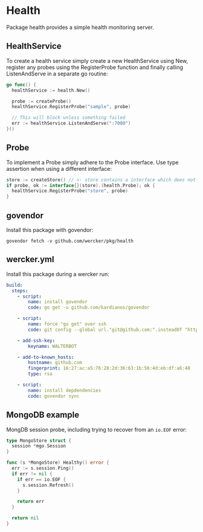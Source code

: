 # Health

Package health provides a simple health monitoring server.

## HealthService

To create a health service simply create a new HealthService using New,
register any probes using the RegisterProbe function and finally calling
ListenAndServe in a separate go routine:

```go
go func() {
  healthService := health.New()

  probe := createProbe()
  healthService.RegisterProbe("sample", probe)

  // This will block unless something failed
  err := healthService.ListenAndServe(":7000")
}()
```

## Probe

To implement a Probe simply adhere to the Probe interface. Use type assertion
when using a different interface:

```go
store := createStore() // <- store contains a interface which does not implement health.Probe
if probe, ok := interface{}(store).(health.Probe); ok {
  healthService.RegisterProbe("store", probe)
}
```

## govendor

Install this package with govendor:

```
govendor fetch -v github.com/wercker/pkg/health
```

## wercker.yml

Install this package during a wercker run:

```yaml
build:
  steps:
    - script:
        name: install govendor
        code: go get -u github.com/kardianos/govendor

    - script:
        name: force "go get" over ssh
        code: git config --global url."git@github.com:".insteadOf "https://github.com/"

    - add-ssh-key:
        keyname: WALTERBOT

    - add-to-known_hosts:
        hostname: github.com
        fingerprint: 16:27:ac:a5:76:28:2d:36:63:1b:56:4d:eb:df:a6:48
        type: rsa

    - script:
        name: install depdendencies
        code: govendor sync
```

## MongoDB example

MongDB session probe, including trying to recover from an `io.EOF` error:

```go
type MongoStore struct {
  session *mgo.Session
}

func (s *MongoStore) Healthy() error {
  err := s.session.Ping()
  if err != nil {
    if err == io.EOF {
      s.session.Refresh()
    }

    return err
  }

  return nil
}
```
